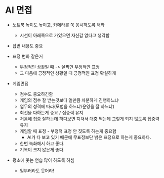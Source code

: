 # AI 면접

* 노트북 높이도 높이고, 카메라를 쭉 응시하도록 해라
  * 시선이 아래쪽으로 가있으면 자신감 없다고 생각함

* 답변 내용도 중요

* 표정 변화 같은거 
  * 부정적인 상활일 때 -> 살짝만 부정적인 표정
  * 그 다음에 긍정적인 상황일 때 긍정적인 표정 확실하게
* 게임면접
  * 점수도 중요하긴함
  * 게임의 점수 잘 받는것보다 얼만큼 차분하게 진행하느냐
  * 업무의 성격에 따라(모험을 하느냐/운영을 잘 하느냐) 
  * 최선을 다하는게 중요 / 집중력 유지
  * 처음에 집중 잘하는데 하다보면 지쳐서 대충 찍는데 그렇게 되지 않도록 집중력 유지
  * 게임할 때 표정 - 부정적 표정 안 짓도록 하는게 중요함
    * AI가 다 보고 있기 때문에 무표정보단 밝은 표정으로 하는게 중요하다.
  * 한번 녹화해서 하고 좋다.
  * 기복이 크지 않은게 좋다.
* 평소에 웃는 연습 많이 하도록 하셈
  * 일부러라도 웃어라!